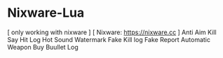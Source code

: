 # Nixware-Lua

[ only working with nixware ]
[ Nixware: https://nixware.cc ]
Anti Aim
Kill Say
Hit Log
Hot Sound
Watermark
Fake Kill log
Fake Report 
Automatic Weapon Buy
Buullet Log
